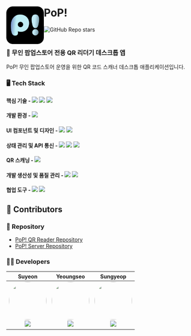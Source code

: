 # PoP! <img src="https://github.com/ht3064/readme-image/blob/main/popi-server/app-logo.png" align="left" width="100"></a>

![GitHub Repo stars](https://img.shields.io/github/stars/popi-official/popi-manager-server?style=social) </br></br>

### 📱 무인 팝업스토어 전용 QR 리더기 데스크톱 앱

PoP! 무인 팝업스토어 운영을 위한 QR 코드 스캐너 데스크톱 애플리케이션입니다.

### 🖥️ Tech Stack

#### 핵심 기술 - <img src="https://img.shields.io/badge/Next.js-000000?style=for-the-social&logo=next.js&logoColor=white"> <img src="https://img.shields.io/badge/TypeScript-3178C6?style=for-the-social&logo=typescript&logoColor=white"> <img src="https://img.shields.io/badge/Electron-47848F?style=for-the-social&logo=electron&logoColor=white">

#### 개발 환경 - <img src="https://img.shields.io/badge/Nextron-000000?style=for-the-social&logo=next.js&logoColor=white">

#### UI 컴포넌트 및 디자인 - <img src="https://img.shields.io/badge/Tailwind CSS-06B6D4?style=for-the-social&logo=tailwindcss&logoColor=white"> <img src="https://img.shields.io/badge/Framer Motion-0055FF?style=for-the-social&logo=framer&logoColor=white">

#### 상태 관리 및 API 통신 - <img src="https://img.shields.io/badge/Zustand-2D3748?style=for-the-social&logo=react&logoColor=white"> <img src="https://img.shields.io/badge/React Query-FF4154?style=for-the-social&logo=reactquery&logoColor=white"> <img src="https://img.shields.io/badge/Axios-5A29E4?style=for-the-social&logo=axios&logoColor=white">

#### QR 스캐닝 - <img src="https://img.shields.io/badge/QR Scanner-2D3748?style=for-the-social&logo=qrcode&logoColor=white">

#### 개발 생산성 및 품질 관리 - <img src="https://img.shields.io/badge/ESLint-4B32C3?style=for-the-social&logo=eslint&logoColor=white"> <img src="https://img.shields.io/badge/Prettier-F7B93E?style=for-the-social&logo=prettier&logoColor=black">

#### 협업 도구 - <img src="https://img.shields.io/badge/Slack-4A154B?style=for-the-social&logo=slack&logoColor=white"> <img src="https://img.shields.io/badge/Jira-0052CC?style=for-the-social&logo=jira&logoColor=white">

## 👥 Contributors

### 👜 Repository

- [PoP! QR Reader Repository](https://github.com/popi-official/popi-qr-reader)
- [PoP! Server Repository](https://github.com/popi-official/popi-qr-server)

### 🧑‍💻 Developers

|                                                                                                                                            Suyeon                                                                                                                                            |                                                                                                                                          Yeoungseo                                                                                                                                           |                                                                                                                                             Sungyeop                                                                                                                                             |
| :------------------------------------------------------------------------------------------------------------------------------------------------------------------------------------------------------------------------------------------------------------------------------------------: | :------------------------------------------------------------------------------------------------------------------------------------------------------------------------------------------------------------------------------------------------------------------------------------------: | :----------------------------------------------------------------------------------------------------------------------------------------------------------------------------------------------------------------------------------------------------------------------------------------------: |
| <img src="https://avatars.githubusercontent.com/u/81095801?v=4" width="100" height="100" style="border-radius: 50%;"><br/><a href="https://github.com/letthem" target="_blank"><img src="https://img.shields.io/badge/letthem-181717?style=for-the-social&logo=github&logoColor=white"/></a> | <img src="https://avatars.githubusercontent.com/u/95837534?v=4" width="100" height="100" style="border-radius: 50%;"><br/><a href="https://github.com/Y0ungse" target="_blank"><img src="https://img.shields.io/badge/Y0ungse-181717?style=for-the-social&logo=github&logoColor=white"/></a> | <img src="https://avatars.githubusercontent.com/u/43811124?v=4" width="100" height="100" style="border-radius: 50%;"><br/><a href="https://github.com/sung-yeop" target="_blank"><img src="https://img.shields.io/badge/sung yeop-181717?style=for-the-social&logo=github&logoColor=white"/></a> |
